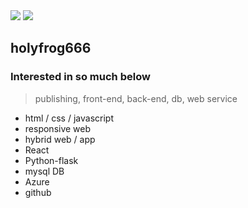 <div>
    <img src="https://img.shields.io/github/followers/holyfrog666?style=social" style="height:auto;">
    <img src="https://hits.seeyoufarm.com/api/count/incr/badge.svg?url=https%3A%2F%2Fgithub.com%2Fholyfrog666%2Fhit-counter&count_bg=%23E35454&title_bg=%237C7B7B&icon=github.svg&icon_color=%23FFFFFF&title=hits&edge_flat=false"/ style="height:auto;">
</div>

## holyfrog666

### Interested in so much below

> publishing, front-end, back-end, db, web service

- html / css / javascript
- responsive web
- hybrid web / app
- React
- Python-flask
- mysql DB
- Azure
- github
